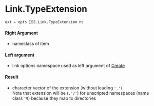 # Link.TypeExtension

    ext ← opts ⎕SE.Link.TypeExtension nc 

#### Right Argument

- nameclass of item

#### Left argument

- link options namespace used as left argument of [Create](Link.Create.md)

#### Result

- character vector of the extension (without leading `'.'`)\
Note that extension will be (`,'/'`) for unscripted namespaces (name class `¯9`) because they map to directories